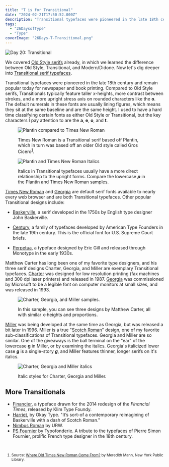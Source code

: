 ```yaml
---
title: "T is for Transitional"
date: "2024-02-21T17:50:52.000Z"
description: "Transitional typefaces were pioneered in the late 18th century and remain popular today for newspaper and book printing."
tags: 
  - "26DaysofType"
  - "Type"
coverImage: "26Days-T-Transitional.png"
---
```


![Day 20: Transitional](/img/post-images/26Days-T-Transitional-1024x576.png)

We covered [Old Style serifs](/posts/2024-old-style.html) already, in which we learned the difference between Old Style, Transitional, and Modern/Didone. Now let's dig deeper into [Transitional serif typefaces](https://ilovetypography.com/2008/01/17/type-terms-transitional-type/).

Transitional typefaces were pioneered in the late 18th century and remain popular today for newspaper and book printing. Compared to Old Style serifs, Transitionals typically feature taller x-heights, more contrast between strokes, and a more upright stress axis on rounded characters like the **o**. The default numerals in these fonts are usually lining figures, which means they sit at the same baseline and are the same height. I used to have a hard time classifying certain fonts as either Old Style or Transitional, but the key characters I pay attention to are the **a**, **e**, **o**, and **t**.

<figure>

![Plantin compared to Times New Roman](/img/post-images/26Days-T-Transitional-Plantin-Times-1024x576.png)

<figcaption>

Times New Roman is a Transitional serif based off Plantin, which in turn was based off an older Old style called Gros Cicero<sup><a href="#fn1">1</a></sup>.

</figcaption>

</figure>

<figure>

![Plantin and Times New Roman Italics](/img/post-images/26Days-T-Transitional-Plantin-Times-Italic-1024x576.png)

<figcaption>

Italics in Transitional typefaces usually have a more direct relationship to the upright forms. Compare the lowercase **_p_** in the Plantin and Times New Roman samples.

</figcaption>

</figure>

[Times New Roman](https://en.wikipedia.org/wiki/Times_New_Roman) and [Georgia](https://en.wikipedia.org/wiki/Georgia_(typeface)) are default serif fonts available to nearly every web browser and are both Transitional typefaces. Other popular Transitional designs include:

- [Baskerville](https://en.wikipedia.org/wiki/Baskerville), a serif developed in the 1750s by English type designer John Baskerville.

- [Century](https://en.wikipedia.org/wiki/Century_type_family), a family of typefaces developed by American Type Founders in the late 19th century. This is the official font for U.S. Supreme Court briefs.

- [Perpetua](https://en.wikipedia.org/wiki/Perpetua_(typeface)), a typeface designed by Eric Gill and released through Monotype in the early 1930s.

Matthew Carter has long been one of my favorite type designers, and his three serif designs Charter, Georgia, and Miller are exemplary Transitional typefaces. [Charter](https://en.wikipedia.org/wiki/Bitstream_Charter) was designed for low resolution printing (fax machines and 300 dpi laser printers) and released in 1987. [Georgia](https://en.wikipedia.org/wiki/Georgia_(typeface)) was commissioned by Microsoft to be a legible font on computer monitors at small sizes, and was released in 1993.

<figure>

![Charter, Georgia, and Miller samples.](/img/post-images/26Days-T-Transitional-Carter-1024x576.png)

<figcaption>

In this sample, you can see three designs by Matthew Carter, all with similar x-heights and proportions.

</figcaption>

</figure>

[Miller](https://en.wikipedia.org/wiki/Miller_(typeface)) was being developed at the same time as Georgia, but was released a bit later in 1996. Miller is a true "[Scotch Roman](https://en.wikipedia.org/wiki/Scotch_Roman)" design, one of my favorite sub-classifications of Transitional typefaces. Georgia and Miller are so similar. One of the giveaways is the ball terminal on the "ear" of the lowercase **g** in Miller, or by examining the italics. Georgia's italicized lower case **_g_** is a single-story **_g_**, and Miller features thinner, longer serifs on it's italics.

<figure>

![Charter, Georgia and Miller italics](/img/post-images/26Days-T-Transitional-Carter-Italic-1024x576.png)

<figcaption>

Italic styles for Charter, Georgia and Miller.

</figcaption>

</figure>

## More Transitionals

- [Financier](https://klim.co.nz/collections/financier/), a typeface drawn for the 2014 redesign of the _Financial Times_, released by Klim Type Foundy.
- [Harriet](https://okaytype.com/typefaces/harriet), by Okay Type. "It’s sort-of a contemporary reimagining of Baskerville with a dash of Scotch Roman."
- [Nimbus Roman](https://fonts.adobe.com/fonts/nimbus-roman) by URW.
- [PS Fournier](https://typofonderie.com/en/fonts/ps-fournier/details) by Typofonderie. A tribute to the typefaces of Pierre Simon Fournier, prolific French type designer in the 18th century.

&nbsp;

<small>
<ol>
<li id="fn1">Source: <a href="https://www.nypl.org/blog/2014/12/09/times-new-roman">Where Did Times New Roman Come From?</a> by Meredith Mann, New York Public Library.</li>
</ol>
</small>